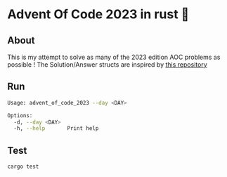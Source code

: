 # Advent Of Code 2023 in rust 🦀
## About
This is my attempt to solve as many of the 2023 edition AOC problems as possible !
The Solution/Answer structs are inspired by [this repository](https://github.com/Basicprogrammer10/advent-of-code)

## Run
```sh
Usage: advent_of_code_2023 --day <DAY>

Options:
  -d, --day <DAY>
  -h, --help       Print help
```
## Test
```sh
cargo test
```
